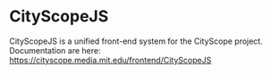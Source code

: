 # CityScopeJS

CityScopeJS is a unified front-end system for the CityScope project. 
Documentation are here: https://cityscope.media.mit.edu/frontend/CityScopeJS
